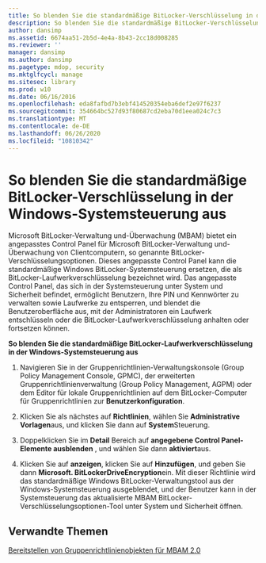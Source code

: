 ```yaml
---
title: So blenden Sie die standardmäßige BitLocker-Verschlüsselung in der Windows-Systemsteuerung aus
description: So blenden Sie die standardmäßige BitLocker-Verschlüsselung in der Windows-Systemsteuerung aus
author: dansimp
ms.assetid: 6674aa51-2b5d-4e4a-8b43-2cc18d008285
ms.reviewer: ''
manager: dansimp
ms.author: dansimp
ms.pagetype: mdop, security
ms.mktglfcycl: manage
ms.sitesec: library
ms.prod: w10
ms.date: 06/16/2016
ms.openlocfilehash: eda8fafbd7b3ebf414520354eba6def2e97f6237
ms.sourcegitcommit: 354664bc527d93f80687cd2eba70d1eea024c7c3
ms.translationtype: MT
ms.contentlocale: de-DE
ms.lasthandoff: 06/26/2020
ms.locfileid: "10810342"
---
```

# So blenden Sie die standardmäßige BitLocker-Verschlüsselung in der Windows-Systemsteuerung aus


Microsoft BitLocker-Verwaltung und-Überwachung (MBAM) bietet ein angepasstes Control Panel für Microsoft BitLocker-Verwaltung und-Überwachung von Clientcomputern, so genannte BitLocker-Verschlüsselungsoptionen. Dieses angepasste Control Panel kann die standardmäßige Windows BitLocker-Systemsteuerung ersetzen, die als BitLocker-Laufwerkverschlüsselung bezeichnet wird. Das angepasste Control Panel, das sich in der Systemsteuerung unter System und Sicherheit befindet, ermöglicht Benutzern, Ihre PIN und Kennwörter zu verwalten sowie Laufwerke zu entsperren, und blendet die Benutzeroberfläche aus, mit der Administratoren ein Laufwerk entschlüsseln oder die BitLocker-Laufwerkverschlüsselung anhalten oder fortsetzen können.

**So blenden Sie die standardmäßige BitLocker-Laufwerkverschlüsselung in der Windows-Systemsteuerung aus**

1.  Navigieren Sie in der Gruppenrichtlinien-Verwaltungskonsole (Group Policy Management Console, GPMC), der erweiterten Gruppenrichtlinienverwaltung (Group Policy Management, AGPM) oder dem Editor für lokale Gruppenrichtlinien auf dem BitLocker-Computer für Gruppenrichtlinien zur **Benutzerkonfiguration**.

2.  Klicken Sie als nächstes auf **Richtlinien**, wählen Sie **Administrative Vorlagen**aus, und klicken Sie dann auf **System**Steuerung.

3.  Doppelklicken Sie im **Detail** Bereich auf **angegebene Control Panel-Elemente ausblenden** , und wählen Sie dann **aktiviert**aus.

4.  Klicken Sie auf **anzeigen**, klicken Sie auf **Hinzufügen**, und geben Sie dann **Microsoft. BitLockerDriveEncryption**ein. Mit dieser Richtlinie wird das standardmäßige Windows BitLocker-Verwaltungstool aus der Windows-Systemsteuerung ausgeblendet, und der Benutzer kann in der Systemsteuerung das aktualisierte MBAM BitLocker-Verschlüsselungsoptionen-Tool unter System und Sicherheit öffnen.

## Verwandte Themen


[Bereitstellen von Gruppenrichtlinienobjekten für MBAM 2.0](deploying-mbam-20-group-policy-objects-mbam-2.md)

 

 





